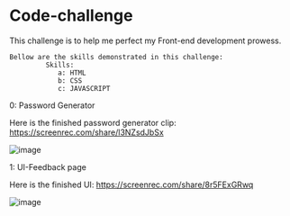 # Code-challenge
This challenge is to help me perfect my Front-end development prowess.

    Bellow are the skills demonstrated in this challenge:
             Skills:
                a: HTML
                b: CSS
                c: JAVASCRIPT

0: Password Generator

Here is the finished password generator clip:
https://screenrec.com/share/l3NZsdJbSx

![image](https://github.com/ngarikev/Code-challenge/assets/122980206/1dc19838-2d4c-4148-bd1a-4ebe2430be3a)




1: UI-Feedback page

Here is the finished UI:
https://screenrec.com/share/8r5FExGRwq

![image](https://github.com/ngarikev/Code-challenge/assets/122980206/0f3b3289-2c00-4da6-80d9-9cdc59ef0367)




